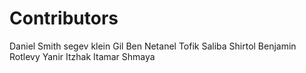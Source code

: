 # Contributors

Daniel Smith
segev klein
Gil Ben Netanel
Tofik Saliba
Shirtol
Benjamin Rotlevy
Yanir Itzhak
Itamar Shmaya
